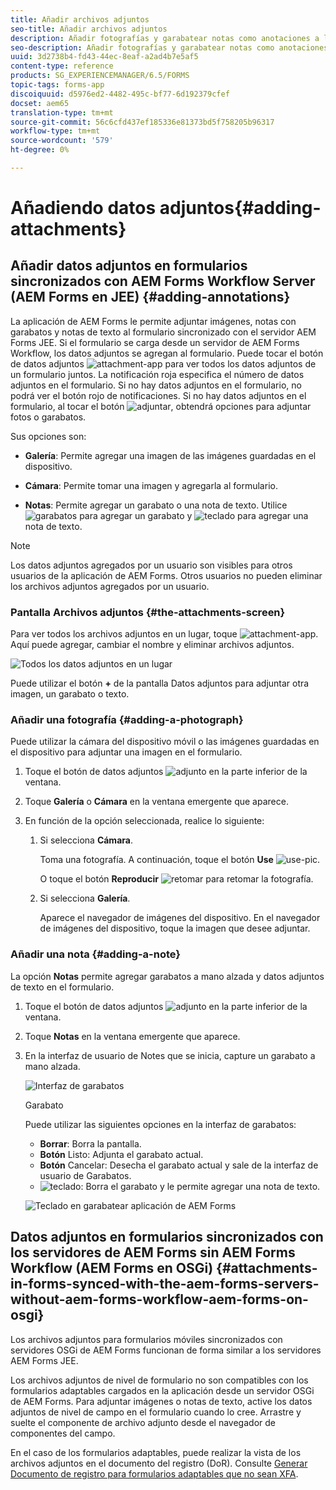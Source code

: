```yaml
---
title: Añadir archivos adjuntos
seo-title: Añadir archivos adjuntos
description: Añadir fotografías y garabatear notas como anotaciones a la tarea en la aplicación de AEM Forms
seo-description: Añadir fotografías y garabatear notas como anotaciones a la tarea en la aplicación de AEM Forms
uuid: 3d2738b4-fd43-44ec-8eaf-a2ad4b7e5af5
content-type: reference
products: SG_EXPERIENCEMANAGER/6.5/FORMS
topic-tags: forms-app
discoiquuid: d5976ed2-4482-495c-bf77-6d192379cfef
docset: aem65
translation-type: tm+mt
source-git-commit: 56c6cfd437ef185336e81373bd5f758205b96317
workflow-type: tm+mt
source-wordcount: '579'
ht-degree: 0%

---
```



# Añadiendo datos adjuntos{#adding-attachments}

## Añadir datos adjuntos en formularios sincronizados con AEM Forms Workflow Server (AEM Forms en JEE) {#adding-annotations}

La aplicación de AEM Forms le permite adjuntar imágenes, notas con garabatos y notas de texto al formulario sincronizado con el servidor AEM Forms JEE. Si el formulario se carga desde un servidor de AEM Forms Workflow, los datos adjuntos se agregan al formulario. Puede tocar el botón de datos adjuntos ![attachment-app](assets/attachments-app.png) para ver todos los datos adjuntos de un formulario juntos. La notificación roja especifica el número de datos adjuntos en el formulario. Si no hay datos adjuntos en el formulario, no podrá ver el botón rojo de notificaciones. Si no hay datos adjuntos en el formulario, al tocar el botón ![adjuntar](assets/attch.png), obtendrá opciones para adjuntar fotos o garabatos.

Sus opciones son:

* **Galería**: Permite agregar una imagen de las imágenes guardadas en el dispositivo.

* **Cámara**: Permite tomar una imagen y agregarla al formulario.

* **Notas**: Permite agregar un garabato o una nota de texto. Utilice ![garabatos](assets/scribble.png) para agregar un garabato y ![teclado](assets/keyboard.png) para agregar una nota de texto.

>[!NOTE]
>
>Los datos adjuntos agregados por un usuario son visibles para otros usuarios de la aplicación de AEM Forms. Otros usuarios no pueden eliminar los archivos adjuntos agregados por un usuario.


### Pantalla Archivos adjuntos {#the-attachments-screen}

Para ver todos los archivos adjuntos en un lugar, toque ![attachment-app](assets/attachments-app.png). Aquí puede agregar, cambiar el nombre y eliminar archivos adjuntos.

![Todos los datos adjuntos en un lugar](assets/attachments-screen.png)

Puede utilizar el botón **+** de la pantalla Datos adjuntos para adjuntar otra imagen, un garabato o texto.

### Añadir una fotografía {#adding-a-photograph}

Puede utilizar la cámara del dispositivo móvil o las imágenes guardadas en el dispositivo para adjuntar una imagen en el formulario.

1. Toque el botón de datos adjuntos ![adjunto](assets/attch.png) en la parte inferior de la ventana.
1. Toque **Galería** o **Cámara** en la ventana emergente que aparece.
1. En función de la opción seleccionada, realice lo siguiente:

   1. Si selecciona **Cámara**.

      Toma una fotografía. A continuación, toque el botón **Use** ![use-pic](assets/use-pic.png).

      O toque el botón **Reproducir** ![retomar](assets/retake.png) para retomar la fotografía.

   1. Si selecciona **Galería**.

      Aparece el navegador de imágenes del dispositivo. En el navegador de imágenes del dispositivo, toque la imagen que desee adjuntar.

### Añadir una nota {#adding-a-note}

La opción **Notas** permite agregar garabatos a mano alzada y datos adjuntos de texto en el formulario.

1. Toque el botón de datos adjuntos ![adjunto](assets/attch.png) en la parte inferior de la ventana.
1. Toque **Notas** en la ventana emergente que aparece.
1. En la interfaz de usuario de Notes que se inicia, capture un garabato a mano alzada.

   ![Interfaz de garabatos](assets/scribble-ui.png)

   Garabato

   Puede utilizar las siguientes opciones en la interfaz de garabatos:

   * **Borrar**: Borra la pantalla.
   * **Botón** Listo: Adjunta el garabato actual.
   * **Botón** Cancelar: Desecha el garabato actual y sale de la interfaz de usuario de Garabatos.
   * ![teclado](assets/keyboard.png): Borra el garabato y le permite agregar una nota de texto.

   ![Teclado en garabatear aplicación de AEM Forms](assets/keyboard-inapp.png)

## Datos adjuntos en formularios sincronizados con los servidores de AEM Forms sin AEM Forms Workflow (AEM Forms en OSGi) {#attachments-in-forms-synced-with-the-aem-forms-servers-without-aem-forms-workflow-aem-forms-on-osgi}

Los archivos adjuntos para formularios móviles sincronizados con servidores OSGi de AEM Forms funcionan de forma similar a los servidores AEM Forms JEE.

Los archivos adjuntos de nivel de formulario no son compatibles con los formularios adaptables cargados en la aplicación desde un servidor OSGi de AEM Forms. Para adjuntar imágenes o notas de texto, active los datos adjuntos de nivel de campo en el formulario cuando lo cree. Arrastre y suelte el componente de archivo adjunto desde el navegador de componentes del campo.

En el caso de los formularios adaptables, puede realizar la vista de los archivos adjuntos en el documento del registro (DoR). Consulte [Generar Documento de registro para formularios adaptables que no sean XFA](../../forms/using/generate-document-of-record-for-non-xfa-based-adaptive-forms.md).
